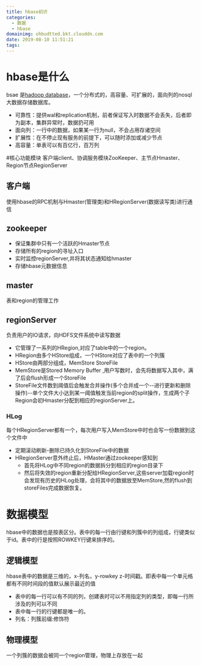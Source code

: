 ```yaml
---
title: hbase初识
categories:
  - 数据
  - hbase
domainimg: ohbudtted.bkt.clouddn.com
date: 2019-08-10 11:51:21
tags:
---
```

# hbase是什么 
bsae 是[hadoop database](https://hbase.apache.org/)，一个分布式的，高容量、可扩展的，面向列的nosql大数据存储数据库。
* 可靠性：提供wal和replication机制，前者保证写入时数据不会丢失，后者即为副本，集群异常时，数据扔可用
* 面向列：一行中的数据，如果某一行为null，不会占用存诸空间
* 扩展性：在不停止现有服务的前提下，可以随时添加或减少节点
* 高容量：单表可以有百亿行，百万列

#核心功能模块
客户端client、协调服务模块ZooKeeper、主节点Hmaster、Region节点RegionServer
## 客户端
使用hbase的RPC机制与Hmaster(管理类)和HRegionServer(数据读写类)进行通信
## zookeeper
* 保证集群中只有一个活跃的Hmaster节点
* 存储所有的region的寻址入口
* 实时监控regionServer,并将其状态通知给hmaster
* 存储hbase元数据信息

## master
 表和region的管理工作
## regionServer
负责用户的IO请求，向HDFS文件系统中读写数据
* 它管理了一系列的HRegion,对应了table中的一个region。
* HRegion由多个HStore组成，一个HStore对应了表中的一个列簇
* HStore由两部分组成，MemStore StoreFile
* MemStore是Stored Memory Buffer ,用户写数时，会先将数据写入其中，满了后会flush形成一个StoreFile
* StoreFile文件数到阈值后会触发合并操作(多个合并成一个--进行更新和删除操作)--单个文件大小达到某一阈值触发当前region的split操作，生成两个子Region会初Hmaster分配到相应的regionServer上。
### HLog
每个HRegionServer都有一个，每次用户写入MemStore中时也会写一份数据到这个文件中
* 定期滚动刷新-删除已持久化到StoreFile中的数据
* HRegionServer意外终止后，HMaster通过zookeeper感知到
	* 首先将HLog中不同region的数据拆分到相应的region目录下
	* 然后将失效的region重新分配给HRegionServer,这些server加载region时会发现有历史的HLog处理，会将其中的数据放至MemStore,然的flush到storeFiles完成数据恢复。

# 数据模型
hbase中的数据也是按表区分。表中的每一行由行键和列簇中的列组成，行键类似于id。表中的行是按照ROWKEY行键来排序的。
## 逻辑模型
hbase表中的数据是三维的，x-列名，y-rowkey   z-时间戳。即表中每一个单元格都有不同时间段的值默认展示最近的值
* 表中的每一行可以有不同的列，创建表时可以不用指定列的类型，即每一行所涉及的列可以不同
* 表中每一行的行键都是唯一的。
* 列名：列簇前缀:修饰符

## 物理模型
一个列簇的数据会被同一个region管理，物理上存放在一起
